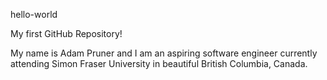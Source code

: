 hello-world

My first GitHub Repository!

My name is Adam Pruner and I am an aspiring software engineer currently attending Simon Fraser University in beautiful British Columbia, Canada.
